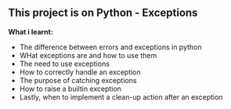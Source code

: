 ## This project is on Python - Exceptions

**What i learnt:**

- The difference between errors and exceptions in python
- WHat exceptions are and how to use them
- The need to use exceptions
- How to correctly handle an exception
- The purpose of catching exceptions
- How to raise a builtin exception
- Lastly, when to implement a clean-up action after an exception

